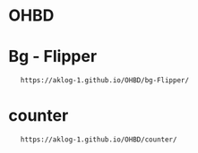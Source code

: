 # OHBD
# Bg - Flipper
       https://aklog-1.github.io/OHBD/bg-Flipper/
# counter
       https://aklog-1.github.io/OHBD/counter/
